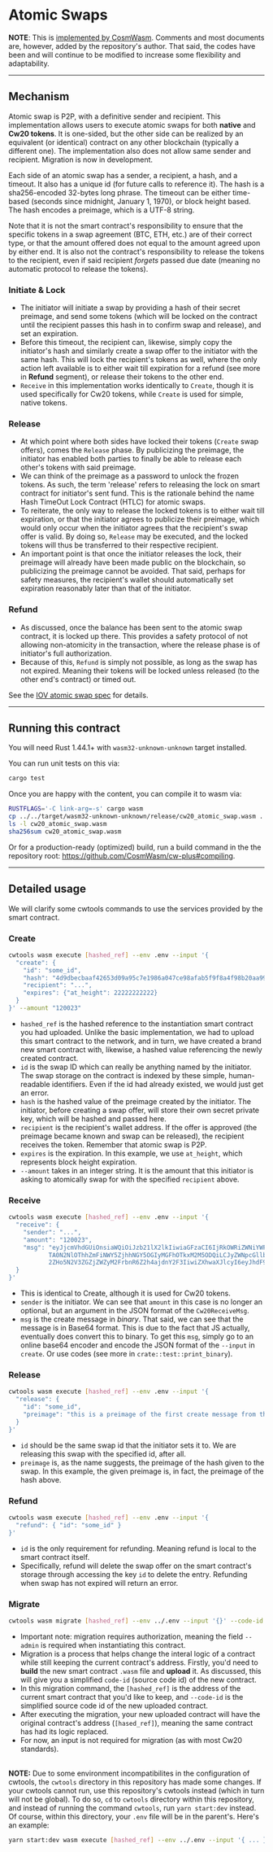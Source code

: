 # Atomic Swaps

**NOTE**: This is [implemented by CosmWasm](https://github.com/CosmWasm/cw-tokens). Comments and most documents are, however,
added by the repository's author. That said, the codes have been and will continue to be modified to increase some
flexibility and adaptability.


----------------
## Mechanism

Atomic swap is P2P, with a definitive sender and recipient. This implementation allows users to execute atomic swaps for both
**native** and **Cw20 tokens**. It is one-sided, but the other side can be realized by an equivalent (or identical) contract
on any other blockchain (typically a different one). The implementation also does not allow same sender and recipient.
Migration is now in development.

Each side of an atomic swap has a sender, a recipient, a hash, and a timeout. It also has a unique id (for future calls to
reference it). The hash is a sha256-encoded 32-bytes long phrase. The timeout can be either time-based (seconds since
midnight, January 1, 1970), or block height based. The hash encodes a preimage, which is a UTF-8 string.

Note that it is not the smart contract's responsibility to ensure that the specific tokens in a swap agreement (BTC, ETH, etc.)
are of their correct type, or that the amount offered does not equal to the amount agreed upon by either end. It is also not
the contract's responsibility to release the tokens to the recipient, even if said recipient *forgets* passed due date (meaning
no automatic protocol to release the tokens).

### Initiate & Lock
* The initiator will initiate a swap by providing a hash of their secret preimage, and send some tokens (which will be locked
on the contract until the recipient passes this hash in to confirm swap and release), and set an expiration.
* Before this timeout, the recipient can, likewise, simply copy the initiator's hash and similarly create a swap offer to the
initiator with the same hash. This will lock the recipient's tokens as well, where the only action left available is to either
wait till expiration for a refund (see more in **Refund** segment), or release their tokens to the other end.
* `Receive` in this implementation works identically to `Create`, though it is used specifically for Cw20 tokens, while
`Create` is used for simple, native tokens.

### Release
* At which point where both sides have locked their tokens (`Create` swap offers), comes the `Release` phase. By publicizing 
the preimage, the initiator has enabled both parties to finally be able to release each other's tokens with said preimage.
* We can think of the preimage as a password to unlock the frozen tokens. As such, the term 'release' refers to releasing the 
lock on smart contract for initiator's sent fund. This is the rationale behind the name Hash TimeOut Lock Contract (HTLC) for 
atomic swaps.
* To reiterate, the only way to release the locked tokens is to either wait till expiration, or that the initiator agrees to
publicize their preimage, which would only occur when the initiator agrees that the recipient's swap offer is valid. By
doing so, `Release` may be executed, and the locked tokens will thus be transferred to their respective recipient.
* An important point is that once the initiator releases the lock, their preimage will already have been made public on the
blockchain, so publicizing the preimage cannot be avoided. That said, perhaps for safety measures, the recipient's wallet
should automatically set expiration reasonably later than that of the initiator.

### Refund
* As discussed, once the balance has been sent to the atomic swap contract, it is locked up there. This provides a safety
protocol of not allowing non-atomicity in the transaction, where the release phase is of initiator's full authorization.
* Because of this, `Refund` is simply not possible, as long as the swap has not expired. Meaning their tokens will be locked
unless released (to the other end's contract) or timed out.

See the [IOV atomic swap spec](https://github.com/iov-one/iov-core/blob/master/docs/atomic-swap-protocol-v1.md) for details.


----------------
## Running this contract

You will need Rust 1.44.1+ with `wasm32-unknown-unknown` target installed.

You can run unit tests on this via: 
```bash
cargo test
```

Once you are happy with the content, you can compile it to wasm via:
```bash
RUSTFLAGS='-C link-arg=-s' cargo wasm
cp ../../target/wasm32-unknown-unknown/release/cw20_atomic_swap.wasm .
ls -l cw20_atomic_swap.wasm
sha256sum cw20_atomic_swap.wasm
```

Or for a production-ready (optimized) build, run a build command in the the repository root: 
https://github.com/CosmWasm/cw-plus#compiling.


----------------
## Detailed usage

We will clarify some cwtools commands to use the services provided by the smart contract.

### Create
  ```bash
  cwtools wasm execute [hashed_ref] --env .env --input '{
    "create": {
      "id": "some_id", 
      "hash": "4d9dbecbaaf42653d09a95c7e1986a047ce98afab5f9f8a4f98b20aa9913c984", 
      "recipient": "...", 
      "expires": {"at_height": 22222222222}
    }
  }' --amount "120023"
  ```
  * `hashed_ref` is the hashed reference to the instantiation smart contract you had uploaded. Unlike the basic implementation,
    we had to upload this smart contract to the network, and in turn, we have created a brand new smart contract with, likewise,
    a hashed value referencing the newly created contract.
  * `id` is the swap ID which can really be anything named by the initiator. The swap storage on the contract is indexed by these
    simple, human-readable identifiers. Even if the id had already existed, we would just get an error.
  * `hash` is the hashed value of the preimage created by the initiator. The initiator, before creating a swap offer, will store
    their own secret private key, which will be hashed and passed here.
  * `recipient` is the recipient's wallet address. If the offer is approved (the preimage became known and swap can be released),
    the recipient receives the token. Remember that atomic swap is P2P.
  * `expires` is the expiration. In this example, we use `at_height`, which represents block height expiration.
  * `--amount` takes in an integer string. It is the amount that this initiator is asking to atomically swap
    for with the specified `recipient` above.

### Receive
  ```bash
  cwtools wasm execute [hashed_ref] --env .env --input '{
    "receive": {
      "sender": "...", 
      "amount": "120023", 
      "msg": "eyJjcmVhdGUiOnsiaWQiOiJzb21lX2lkIiwiaGFzaCI6IjRkOWRiZWNiYWFmNDI2NTNkMDlhOTVjN2UxOTg2Y
             TA0N2NlOThhZmFiNWY5ZjhhNGY5OGIyMGFhOTkxM2M5ODQiLCJyZWNpcGllbnQiOiJvcmFpMXRjZW5xazRmMjZ
             2ZHo5N2V3ZGZjZWZyM2FrbnR6Z2h4ajdnY2F3IiwiZXhwaXJlcyI6eyJhdF9oZWlnaHQiOjIyMjIyMjIyfX19"
    }
  }'
  ```
  * This is identical to Create, although it is used for Cw20 tokens.
  * `sender` is the initiator. We can see that `amount` in this case is no longer an optional, but an argument in the JSON format
    of the `Cw20ReceiveMsg`.
  * `msg` is the create message in *binary*. That said, we can see that the message is in Base64 format. This is due to the fact
    that JS actually, eventually does convert this to binary. To get this `msg`, simply go to an online base64 encoder and encode
    the JSON format of the `--input` in `create`. Or use codes (see more in `crate::test::print_binary`).

### Release
  ```bash
  cwtools wasm execute [hashed_ref] --env .env --input '{
    "release": {
      "id": "some_id",
      "preimage": "this is a preimage of the first create message from the atomic swap"
    }
  }'
  ```
  * `id` should be the same swap id that the initiator sets it to. We are releasing this swap with the specified id, after all.
  * `preimage` is, as the name suggests, the preimage of the hash given to the swap. In this example, the given preimage is, in
    fact, the preimage of the hash above.

### Refund
  ```bash
  cwtools wasm execute [hashed_ref] --env .env --input '{
    "refund": { "id": "some_id" }
  }'
  ```
  * `id` is the only requirement for refunding. Meaning refund is local to the smart contract itself.
  * Specifically, refund will delete the swap offer on the smart contract's storage through accessing the key `id` to delete the
    entry. Refunding when swap has not expired will return an error.

### Migrate
  ```bash
  cwtools wasm migrate [hashed_ref] --env ../.env --input '{}' --code-id 6159
  ```
  * Important note: migration requires authorization, meaning the field `--admin` is required when instantiating this contract.
  * Migration is a process that helps change the interal logic of a contract while still keeping the current contract's address.
    Firstly, you'd need to **build** the new smart contract `.wasm` file and **upload** it. As discussed, this will give you a 
    simplified `code-id` (source code id) of the new contract.
  * In this migration command, the `[hashed_ref]` is the address of the current smart contract that you'd like to keep, and
    `--code-id` is the simplified source code id of the new uploaded contract.
  * After executing the migration, your new uploaded contract will have the original contract's address (`[hased_ref]`), meaning
    the same contract has had its logic replaced.
  * For now, an input is not required for migration (as with most Cw20 standards).
<br><br>

**NOTE:** Due to some environment incompatibilites in the configuration of cwtools, the `cwtools` directory in this repository
has made some changes. If your cwtools cannot run, use this repository's cwtools instead (which in turn will not be global). To
do so, `cd` to `cwtools` directory within this repository, and instead of running the command `cwtools`, run `yarn start:dev`
instead. Of course, within this directory, your `.env` file will be in the parent's. Here's an example:
```bash
yarn start:dev wasm execute [hashed_ref] --env ../.env --input '{ ... }'
```